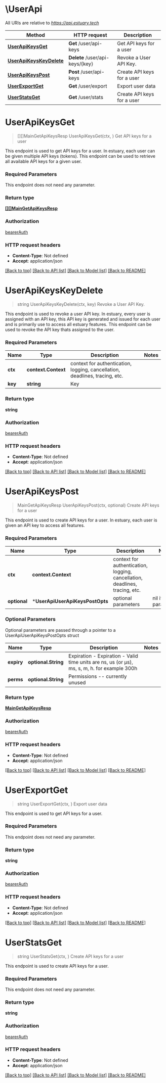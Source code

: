 # \UserApi

All URIs are relative to *https://api.estuary.tech*

Method | HTTP request | Description
------------- | ------------- | -------------
[**UserApiKeysGet**](UserApi.md#UserApiKeysGet) | **Get** /user/api-keys | Get API keys for a user
[**UserApiKeysKeyDelete**](UserApi.md#UserApiKeysKeyDelete) | **Delete** /user/api-keys/{key} | Revoke a User API Key.
[**UserApiKeysPost**](UserApi.md#UserApiKeysPost) | **Post** /user/api-keys | Create API keys for a user
[**UserExportGet**](UserApi.md#UserExportGet) | **Get** /user/export | Export user data
[**UserStatsGet**](UserApi.md#UserStatsGet) | **Get** /user/stats | Create API keys for a user


# **UserApiKeysGet**
> [][]MainGetApiKeysResp UserApiKeysGet(ctx, )
Get API keys for a user

This endpoint is used to get API keys for a user. In estuary, each user can be given multiple API keys (tokens). This endpoint can be used to retrieve all available API keys for a given user.

### Required Parameters
This endpoint does not need any parameter.

### Return type

[**[][]MainGetApiKeysResp**](array.md)

### Authorization

[bearerAuth](../README.md#bearerAuth)

### HTTP request headers

 - **Content-Type**: Not defined
 - **Accept**: application/json

[[Back to top]](#) [[Back to API list]](../README.md#documentation-for-api-endpoints) [[Back to Model list]](../README.md#documentation-for-models) [[Back to README]](../README.md)

# **UserApiKeysKeyDelete**
> string UserApiKeysKeyDelete(ctx, key)
Revoke a User API Key.

This endpoint is used to revoke a user API key. In estuary, every user is assigned with an API key, this API key is generated and issued for each user and is primarily use to access all estuary features. This endpoint can be used to revoke the API key thats assigned to the user.

### Required Parameters

Name | Type | Description  | Notes
------------- | ------------- | ------------- | -------------
 **ctx** | **context.Context** | context for authentication, logging, cancellation, deadlines, tracing, etc.
  **key** | **string**| Key | 

### Return type

**string**

### Authorization

[bearerAuth](../README.md#bearerAuth)

### HTTP request headers

 - **Content-Type**: Not defined
 - **Accept**: application/json

[[Back to top]](#) [[Back to API list]](../README.md#documentation-for-api-endpoints) [[Back to Model list]](../README.md#documentation-for-models) [[Back to README]](../README.md)

# **UserApiKeysPost**
> MainGetApiKeysResp UserApiKeysPost(ctx, optional)
Create API keys for a user

This endpoint is used to create API keys for a user. In estuary, each user is given an API key to access all features.

### Required Parameters

Name | Type | Description  | Notes
------------- | ------------- | ------------- | -------------
 **ctx** | **context.Context** | context for authentication, logging, cancellation, deadlines, tracing, etc.
 **optional** | ***UserApiUserApiKeysPostOpts** | optional parameters | nil if no parameters

### Optional Parameters
Optional parameters are passed through a pointer to a UserApiUserApiKeysPostOpts struct

Name | Type | Description  | Notes
------------- | ------------- | ------------- | -------------
 **expiry** | **optional.String**| Expiration - Expiration - Valid time units are ns, us (or µs),  ms,  s,  m,  h.  for  example  300h | 
 **perms** | **optional.String**| Permissions -- currently unused | 

### Return type

[**MainGetApiKeysResp**](main.getApiKeysResp.md)

### Authorization

[bearerAuth](../README.md#bearerAuth)

### HTTP request headers

 - **Content-Type**: Not defined
 - **Accept**: application/json

[[Back to top]](#) [[Back to API list]](../README.md#documentation-for-api-endpoints) [[Back to Model list]](../README.md#documentation-for-models) [[Back to README]](../README.md)

# **UserExportGet**
> string UserExportGet(ctx, )
Export user data

This endpoint is used to get API keys for a user.

### Required Parameters
This endpoint does not need any parameter.

### Return type

**string**

### Authorization

[bearerAuth](../README.md#bearerAuth)

### HTTP request headers

 - **Content-Type**: Not defined
 - **Accept**: application/json

[[Back to top]](#) [[Back to API list]](../README.md#documentation-for-api-endpoints) [[Back to Model list]](../README.md#documentation-for-models) [[Back to README]](../README.md)

# **UserStatsGet**
> string UserStatsGet(ctx, )
Create API keys for a user

This endpoint is used to create API keys for a user.

### Required Parameters
This endpoint does not need any parameter.

### Return type

**string**

### Authorization

[bearerAuth](../README.md#bearerAuth)

### HTTP request headers

 - **Content-Type**: Not defined
 - **Accept**: application/json

[[Back to top]](#) [[Back to API list]](../README.md#documentation-for-api-endpoints) [[Back to Model list]](../README.md#documentation-for-models) [[Back to README]](../README.md)

